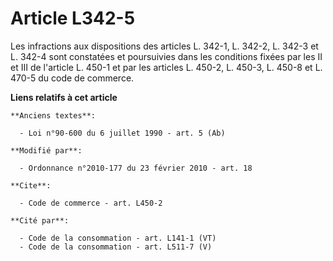 # Article L342-5

Les infractions aux dispositions des articles L. 342-1, L. 342-2, L. 342-3 et L. 342-4 sont constatées et poursuivies dans
les conditions fixées par les            II et III de l'article L. 450-1 et par les articles L. 450-2, L. 450-3, L. 450-8 et
L. 470-5 du code de commerce.

**Liens relatifs à cet article**

	**Anciens textes**:

	  - Loi n°90-600 du 6 juillet 1990 - art. 5 (Ab)

	**Modifié par**:

	  - Ordonnance n°2010-177 du 23 février 2010 - art. 18

	**Cite**:

	  - Code de commerce - art. L450-2

	**Cité par**:

	  - Code de la consommation - art. L141-1 (VT)
	  - Code de la consommation - art. L511-7 (V)
